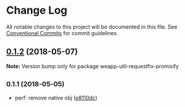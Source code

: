 # Change Log

All notable changes to this project will be documented in this file.
See [Conventional Commits](https://conventionalcommits.org) for commit guidelines.

<a name="0.1.2"></a>
## [0.1.2](https://github.com/tolerance-go/weapp-cli/compare/weapp-util-requestfix-promisify@0.1.1...weapp-util-requestfix-promisify@0.1.2) (2018-05-07)




**Note:** Version bump only for package weapp-util-requestfix-promisify

<a name="0.1.1"></a>
## <small>0.1.1 (2018-05-05)</small>

* perf: remove native obj ([e8110dc](https://github.com/tolerance-go/weapp-cli/commit/e8110dc))
